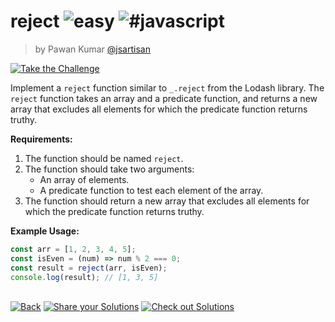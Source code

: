 <!--info-header-start--><h1>reject <img src="https://img.shields.io/badge/-easy-7aad0c" alt="easy"/> <img src="https://img.shields.io/badge/-%23javascript-999" alt="#javascript"/></h1><blockquote><p>by Pawan Kumar <a href="https://github.com/jsartisan" target="_blank">@jsartisan</a></p></blockquote><p><a href="https://frontend-challenges.com/challenges/161-reject" target="_blank"><img src="https://img.shields.io/badge/-Take%20the%20Challenge-0d99ff?logo=javascript&logoColor=white" alt="Take the Challenge"/></a> </p><!--info-header-end-->

Implement a `reject` function similar to `_.reject` from the Lodash library. The `reject` function takes an array and a predicate function, and returns a new array that excludes all elements for which the predicate function returns truthy.

**Requirements:**
1. The function should be named `reject`.
2. The function should take two arguments:
   - An array of elements.
   - A predicate function to test each element of the array.
3. The function should return a new array that excludes all elements for which the predicate function returns truthy.

**Example Usage:**

```js
const arr = [1, 2, 3, 4, 5];
const isEven = (num) => num % 2 === 0;
const result = reject(arr, isEven);
console.log(result); // [1, 3, 5]
```


<!--info-footer-start--><br><a href="../../README.md" target="_blank"><img src="https://img.shields.io/badge/-Back-grey" alt="Back"/></a> <a href="https://github.com/jsartisan/frontend-challenges/issues/new?template=answer.md&labels=answer,161,undefined&title=161%20-%20reject%20-%20undefined&body=" target="_blank"><img src="https://img.shields.io/badge/-Share%20your%20Solutions-teal" alt="Share your Solutions"/></a> <a href="https://github.com/jsartisan/frontend-challenges/issues?q=label%3A161+label%3Aanswer+sort%3Areactions-%2B1-desc" target="_blank"><img src="https://img.shields.io/badge/-Check%20out%20Solutions-de5a77?logo=awesome-lists&logoColor=white" alt="Check out Solutions"/></a> <!--info-footer-end-->